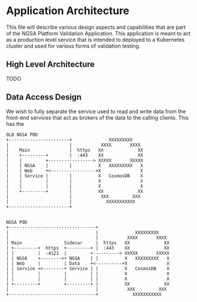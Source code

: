 # Application Architecture

This file will describe various design aspects and capabilities that are part of the NGSA Platform Validation Application.  This application is meant to act as a production level service that is intended to deployed to a Kubernetes cluster and used for various forms of validation testing.

## High Level Architecture

TODO

## Data Access Design

We wish to fully separate the service used to read and write data from the front-end services that act as brokers of the data to the calling clients.  This has the 

```
OLD NGSA POD
+-----------------------+              XXXXXXXXX
|                       |           XXXX       XXXX
|    Main               |  https   XX             XX
|    +---------+        |  :443    XX             XX
|    |         +-----------------> XXXXX       XXXXX
|    | NGSA    |        |          X   XXXXXXXXX   X
|    | Web     +<-----------------+X               X
|    | Service |        |          X   CosmosDB    X
|    |         |        |          X               X
|    |         |        |          X               X
|    +---------+        |          XX             XX
|                       |           XXX         XXX
|                       |             XXXXXXXXXXX
+-----------------------+             


NGSA POD
+---------------------------------+
|                                 |              XXXXXXXXX
|                                 |           XXXX       XXXX
| Main                Sidecar     |  https   XX             XX
| +---------+  https  +---------+ |  :443    XX             XX
| |         |  :4122  |         +----------> XXXXX       XXXXX
| | NGSA    +-------->+ NGSA    | |          X   XXXXXXXXX   X
| | Web     |         | Data    +<----------+X               X
| | Service +<--------+ Service | |          X   CosmosDB    X
| |         |         |         | |          X               X
| |         |         |         | |          X               X
| +---------+         +---------+ |          XX             XX
|                                 |           XXX         XXX
+---------------------------------+             XXXXXXXXXXX
                                                   
```
